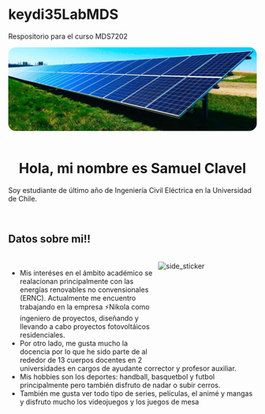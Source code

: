 # keydi35LabMDS
Respositorio para el curso MDS7202

<div align="center">
    <img src='paneles2.jpg' style="border-radius: 15px">
</div>
<br>

<h1 align="center">Hola, mi nombre es Samuel Clavel </h1>

Soy estudiante de último año de Ingeniería Civil Eléctrica en la Universidad de Chile. 
</div>
<br>

## Datos sobre mi!!

<br>

<img align="right" width=200px height=200px alt="side_sticker" src="https://media.giphy.com/media/TEnXkcsHrP4YedChhA/giphy.gif" />

- Mis interéses en el ámbito académico se realacionan principalmente con las energías renovables no convensionales (ERNC). Actualmente me encuentro trabajando en la empresa ⚡Nikola como ingeniero de proyectos, diseñando y llevando a cabo proyectos fotovoltáicos residenciales. 
- Por otro lado, me gusta mucho la docencia por lo que he sido parte de al rededor de 13 cuerpos docentes en 2 universidades en cargos de ayudante corrector y profesor auxiliar. 
- Mis hobbies son los deportes: handball, basquetbol y futbol principalmente pero también disfruto de nadar o subir cerros.
- También me gusta ver todo tipo de series, películas, el animé y mangas y disfruto mucho los videojuegos y los juegos de mesa
<br>
